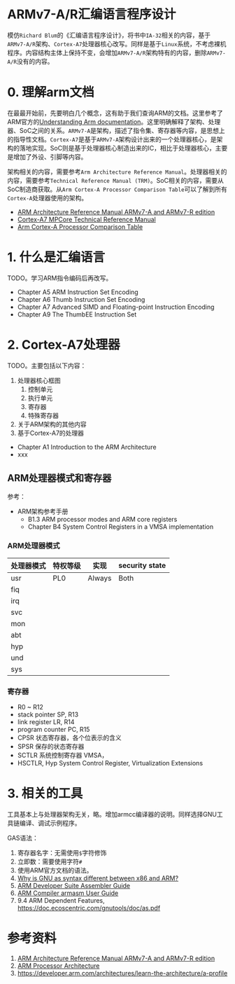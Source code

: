# ARMv7-A/R汇编语言程序设计

模仿`Richard Blum`的《汇编语言程序设计》，将书中`IA-32`相关的内容，基于`ARMv7-A/R`架构、`Cortex-A7`处理器核心改写。同样是基于`Linux`系统，不考虑裸机程序。内容结构主体上保持不变，会增加`ARMv7-A/R`架构特有的内容，删除`ARMv7-A/R`没有的内容。

# 0. 理解arm文档

在最最开始前，先要明白几个概念，这有助于我们查询ARM的文档。这里参考了ARM官方的[Understanding Arm documentation](https://developer.arm.com/documentation/102404/0200/Understanding-Arm-documentation)。这里明确解释了架构、处理器、SoC之间的关系。`ARMv7-A`是架构，描述了指令集、寄存器等内容，是思想上的指导性文档。`Cortex-A7`是基于`ARMv7-A`架构设计出来的一个处理器核心，是架构的落地实现。SoC则是基于处理器核心制造出来的IC，相比于处理器核心，主要是增加了外设、引脚等内容。

架构相关的内容，需要参考`Arm Architecture Reference Manual`。处理器相关的内容，需要参考`Technical Reference Manual (TRM)`。SoC相关的内容，需要从SoC制造商获取。从`Arm Cortex-A Processor Comparison Table`可以了解到所有`Cortex-A`处理器使用的架构。

* [ARM Architecture Reference Manual ARMv7-A and ARMv7-R edition](https://developer.arm.com/documentation/ddi0406/latest)
* [Cortex-A7 MPCore Technical Reference Manual](https://developer.arm.com/documentation/ddi0464/d/)
* [Arm Cortex-A Processor Comparison Table](https://developer.arm.com/-/media/Arm%20Developer%20Community/PDF/Cortex-A%20R%20M%20datasheets/Arm%20Cortex-A%20Comparison%20Table_v4.pdf?revision=ff02efe8-e170-4cc0-ae66-9b1ef1dd3b8b)

# 1. 什么是汇编语言

TODO。学习ARM指令编码后再改写。

* Chapter A5 ARM Instruction Set Encoding
* Chapter A6 Thumb Instruction Set Encoding
* Chapter A7 Advanced SIMD and Floating-point Instruction Encoding
* Chapter A9 The ThumbEE Instruction Set

# 2. Cortex-A7处理器

TODO。主要包括以下内容：
1. 处理器核心框图
   1. 控制单元
   2. 执行单元
   3. 寄存器
   4. 特殊寄存器
2. 关于ARM架构的其他内容
3. 基于Cortex-A7的处理器

* Chapter A1 Introduction to the ARM Architecture
* xxx

## ARM处理器模式和寄存器

参考：
* ARM架构参考手册
  * B1.3 ARM processor modes and ARM core registers
  * Chapter B4 System Control Registers in a VMSA
implementation

### ARM处理器模式

| 处理器模式 | 特权等级 | 实现 | security state |
| - | - | - | - |
| usr | PL0 | Always | Both |
| fiq |
| irq |
| svc |
| mon |
| abt |
| hyp |
| und |
| sys |

### 寄存器

* R0 ~ R12
* stack pointer SP, R13
* link register LR, R14
* program counter PC, R15
* CPSR 状态寄存器，各个位表示的含义
* SPSR 保存的状态寄存器
* SCTLR 系统控制寄存器 VMSA，
* HSCTLR, Hyp System Control Register, Virtualization Extensions

# 3. 相关的工具

工具基本上与处理器架构无关，略。增加armcc编译器的说明。同样选择GNU工具链编译、调试示例程序。

GAS语法：
1. 寄存器名字：无需使用`$`字符修饰
2. 立即数：需要使用字符`#`
3. 使用ARM官方文档的语法。
4. [Why is GNU as syntax different between x86 and ARM?](https://stackoverflow.com/questions/43574163/why-is-gnu-as-syntax-different-between-x86-and-arm)
5. [ARM Developer Suite Assembler Guide](https://developer.arm.com/documentation/dui0068/latest/)
6. [ARM Compiler armasm User Guide](https://developer.arm.com/documentation/dui0473/m/dom1359731141352)
7. 9.4 ARM Dependent Features, https://doc.ecoscentric.com/gnutools/doc/as.pdf

# 参考资料

1. [ARM Architecture Reference Manual ARMv7-A and ARMv7-R edition](https://developer.arm.com/documentation/ddi0406/latest)
2. [ARM Processor Architecture](https://www.cs.ccu.edu.tw/~pahsiung/courses/ese/notes/ESD_03_ARM_Architecture.pdf)
3. https://developer.arm.com/architectures/learn-the-architecture/a-profile

